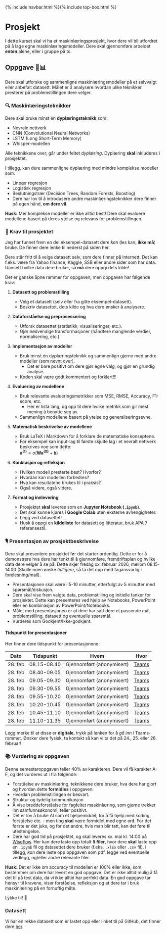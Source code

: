 {% include navbar.html %}{% include top-box.html %}
# Prosjekt
I dette kurset skal vi ha et maskinlæringsprosjekt, hvor dere vil bli utfordret på å lage egne maskinlæringsmodeller. Dere skal gjennomføre arbeidet **enten** alene, eller i gruppe på to.

## Oppgave 🎯📊
Dere skal utforske og sammenligne maskinlæringsmodeller på et selvvalgt eller anbefalt datasett. Målet er å analysere hvordan ulike teknikker presterer på problemstillingen dere velger.  

### 🔍 Maskinlæringsteknikker  
Dere skal bruke minst én **dyplæringsteknikk** som:  
- Nevrale nettverk  
- CNN (Convolutional Neural Networks)  
- LSTM (Long Short-Term Memory)  
- Whisper-modellen 
  
Alle teknikkene over, går under feltet *dyplæring*. Dyplæring **skal** inkluderes i prosjektet. 

I tillegg, kan dere sammenligne dyplæring med mindre komplekse modeller som:  
- Lineær regresjon  
- Logistisk regresjon  
- Beslutningstrær (Decision Trees, Random Forests, Boosting)
- Dere har lov til å introdusere andre maskinlæringsteknikker dere finner på egen hånd, **om dere vil**.

**Husk:** Mer komplekse modeller er ikke alltid best! Dere skal evaluere modellene basert på deres ytelse og relevans for problemstillingen.  

### 📂 Krav til prosjektet
Jeg har funnet frem en del eksempel-datasett dere *kan* (les kan, **ikke må**) bruke. De finner dere lenke til nederst på siden her.

Dere står fritt til å velge datasett selv, som dere finner på Internett. Det kan f.eks. være fra Yahoo finance, Kaggle, SSB eller andre sider som har data. Uansett hvilke data dere bruker, så **må** dere oppgi dets kilde!

Det er ganske åpne rammer for oppgaven, men oppgaven har følgende krav:

1. **Datasett og problemstilling**
   - Velg et datasett (selv eller fra gitte eksempel-datasett).
   - Beskriv datasettet, dets kilde og hva dere ønsker å analysere.
    
2. **Dataforståelse og preprosessering**  
   - Utforsk datasettet (statistikk, visualiseringer, etc.).  
   - Gjør nødvendige transformasjoner (håndtere manglende verdier, normalisering, etc.).  

3. **Implementasjon av modeller**  
   - Bruk minst én dyplæringsteknikk og sammenlign gjerne med andre modeller (som nevnt over).
       * Det er bare positivt om dere gjør egne valg, og gjør en grundig analyse.  
   - Koden skal være godt kommentert og forklart!!!  

4. **Evaluering av modellene**  
   - Bruk relevante evalueringsmetrikker som MSE, RMSE, Accuracy, F1-score, etc.
       * Her er lista lang, og opp til dere hvilke metrikk som gir mest mening å benytte seg av.  
   - Sammenlign modellene basert på ytelse og generaliseringsevne.  

5. **Matematisk beskrivelse av modellene**  
   - Bruk LaTeX i Markdown for å forklare de matematiske konseptene.  
   - For eksempel kan input-lag til første skjulte lag i et nevralt nettverk beskrives noe som dette:  
     $\mathbf{a^{(1)}} = \sigma(\mathbf{W} \mathbf{a^{(0)}} + \mathbf{b})$

6. **Konklusjon og refleksjon**  
   - Hvilken modell presterte best? Hvorfor?  
   - Hvordan kan modellen forbedres?  
   - Hva kan resultatene brukes til i praksis?
   - Også videre, også videre. 

7. **Format og innlevering**  
   - Prosjektet **skal** leveres som en **Jupyter Notebook (`.ipynb`)**.  
   - Det skal kunne kjøres i **Google Colab** uten eksterne avhengigheter.
   - Legg ved datasettet!
   - Husk å oppgi en **kildeliste** for datasett og litteratur, bruk APA 7 referansestil.

### 🎙️ Presentasjon av prosjektbeskrivelse
Dere skal presentere prosjektet før det starter ordentlig. Dette er for å demonstrere hva dere har tenkt til å gjennomføre, fremdriftsplan og hvilke data dere velger å se på. Dette skjer fredag xx. februar 2026, mellom 08.15-14.00 (Skulle noen ønske *tidligere*, så ta det opp med fagansvarlig i forelesning/mail).

- Presentasjonen skal være i 5-10 minutter, etterfulgt av 5 minutter med spørsmål/diskusjon.
- Dere skal vise frem valgte data, problemstilling og initielle tanker for prosjektet. Dette kan presenteres ved hjelp av Notebooks, PowerPoint eller en kombinasjon av PowerPoint/Notebooks.
- Målet med presentasjonen er at dere har satt dere et passende mål, problemstilling, datasett og eventuelle spørsmål.
- Vurderes som Godkjent/Ikke-godkjent.

#### Tidspunkt for presentasjoner
Her finner dere tidspunkt for presentasjonene:

| Dato   | Tidspunkt   | Hvem       | Hvor  |
|-------------|--------------|-----------------|-----------------|
| 28. feb | 08.15-08.40 | Gjennomført (anonymisert)            | [Teams](https://teams.microsoft.com/l/meetup-join/19%3ameeting_NDQxOTgwYWQtNDQ2ZS00NWNmLWEyZWEtMTYzYTJiNDE2ZWIw%40thread.v2/0?context=%7b%22Tid%22%3a%224e7f212d-74db-4563-a57b-8ae44ed05526%22%2c%22Oid%22%3a%223bc84fca-f258-43d8-abc9-a2db6ea0ad08%22%7d) |
| 28. feb | 08.40-09.05 | Gjennomført (anonymisert)            | [Teams](https://teams.microsoft.com/l/meetup-join/19%3ameeting_NDQxOTgwYWQtNDQ2ZS00NWNmLWEyZWEtMTYzYTJiNDE2ZWIw%40thread.v2/0?context=%7b%22Tid%22%3a%224e7f212d-74db-4563-a57b-8ae44ed05526%22%2c%22Oid%22%3a%223bc84fca-f258-43d8-abc9-a2db6ea0ad08%22%7d) |
| 28. feb | 09.05-09.30 | Gjennomført (anonymisert)             | [Teams](https://teams.microsoft.com/l/meetup-join/19%3ameeting_NDQxOTgwYWQtNDQ2ZS00NWNmLWEyZWEtMTYzYTJiNDE2ZWIw%40thread.v2/0?context=%7b%22Tid%22%3a%224e7f212d-74db-4563-a57b-8ae44ed05526%22%2c%22Oid%22%3a%223bc84fca-f258-43d8-abc9-a2db6ea0ad08%22%7d) |
| 28. feb | 09.30-09.55 | Gjennomført (anonymisert)                          | [Teams](https://teams.microsoft.com/l/meetup-join/19%3ameeting_NDQxOTgwYWQtNDQ2ZS00NWNmLWEyZWEtMTYzYTJiNDE2ZWIw%40thread.v2/0?context=%7b%22Tid%22%3a%224e7f212d-74db-4563-a57b-8ae44ed05526%22%2c%22Oid%22%3a%223bc84fca-f258-43d8-abc9-a2db6ea0ad08%22%7d) |
| 28. feb | 09.55-10.20 | Gjennomført (anonymisert)                | [Teams](https://teams.microsoft.com/l/meetup-join/19%3ameeting_NDQxOTgwYWQtNDQ2ZS00NWNmLWEyZWEtMTYzYTJiNDE2ZWIw%40thread.v2/0?context=%7b%22Tid%22%3a%224e7f212d-74db-4563-a57b-8ae44ed05526%22%2c%22Oid%22%3a%223bc84fca-f258-43d8-abc9-a2db6ea0ad08%22%7d) |
| 28. feb | 10.20-10.45 | Gjennomført (anonymisert)        | [Teams](https://teams.microsoft.com/l/meetup-join/19%3ameeting_NDQxOTgwYWQtNDQ2ZS00NWNmLWEyZWEtMTYzYTJiNDE2ZWIw%40thread.v2/0?context=%7b%22Tid%22%3a%224e7f212d-74db-4563-a57b-8ae44ed05526%22%2c%22Oid%22%3a%223bc84fca-f258-43d8-abc9-a2db6ea0ad08%22%7d) |
| 28. feb | 10.45-11.10 | Gjennomført (anonymisert)                              | [Teams](https://teams.microsoft.com/l/meetup-join/19%3ameeting_NDQxOTgwYWQtNDQ2ZS00NWNmLWEyZWEtMTYzYTJiNDE2ZWIw%40thread.v2/0?context=%7b%22Tid%22%3a%224e7f212d-74db-4563-a57b-8ae44ed05526%22%2c%22Oid%22%3a%223bc84fca-f258-43d8-abc9-a2db6ea0ad08%22%7d) |
| 28. feb | 11.10-11.35 | Gjennomført (anonymisert)             | [Teams](https://teams.microsoft.com/l/meetup-join/19%3ameeting_NDQxOTgwYWQtNDQ2ZS00NWNmLWEyZWEtMTYzYTJiNDE2ZWIw%40thread.v2/0?context=%7b%22Tid%22%3a%224e7f212d-74db-4563-a57b-8ae44ed05526%22%2c%22Oid%22%3a%223bc84fca-f258-43d8-abc9-a2db6ea0ad08%22%7d) |



Legg merke til at disse er **digitale**, trykk på lenken for å *gå inn* i Teams-rommet. Ønsker dere fysisk, ta kontakt så kan vi ta det på 24., 25. eller 26. februar!

### 📚 Vurdering av oppgaven
Denne semesteroppgaven teller 40% av karakteren. Dere vil få karakter A-F, og det vurderes ut i fra følgende:

* Forståelse av maskinlæring, teknikkene dere bruker, hva dere har gjort og hvordan dette **formidles** i oppgaven.
* Hvordan problemstillingen er besvart.
* Struktur og tydelig kommunikasjon
* Å vise breddeforståelse for fagfeltet maskinlæring, som gjerne trekker inn samfunnsøkonomi, teller positivt.
* Det er lov å bruke AI som et hjelpemiddel, for å få hjelp med koding, forståelse etc. - men ting **skal** være formidlet med egne ord. For det første er det juks, og for det andre, hvis man blir tatt, kan det føre til utestengelse.
* Dere har god tid på prosjektet, og skal leveres xx. mai kl. 14:00 på [Wiseflow](https://europe.wiseflow.net/participant/). Her kan dere laste opp totalt **5 filer**, hvor dere **skal** laste opp en `.ipynb` fil og datasettet dere bruker (f.eks. `.xlsx` eller `.csv` fil). I tillegg, *kan* dere laste opp oppgaven som pdf, legge ved eventuelle vedlegg, og/eller andre relevante filer.

**Husk:** Det er ikke om accuracy til modellen er 100% eller ikke, som bestemmer om dere har levert en god oppgave. Det er ikke alltid mulig å få det til på test data, da vi ikke alltid har perfekt data. En god oppgave tar hensyr til kravene, viser forståelse, refleksjon og at dere tar i bruk maskinlæring på en fornuftig måte.

Lykke til! 🚀

### Datasett
Vi har en rekke datasett som er lastet opp eller linket til på GitHub, det finner dere [her](https://github.com/uit-sok-3023-v26/uit-sok-3023-v26.github.io/blob/main/data/README.md).
